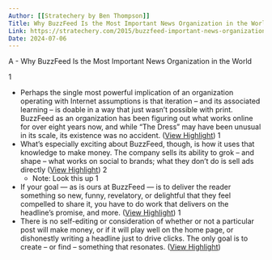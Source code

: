 ```yaml
---
Author: [[Stratechery by Ben Thompson]]
Title: Why BuzzFeed Is the Most Important News Organization in the World
Link: https://stratechery.com/2015/buzzfeed-important-news-organization-world/
Date: 2024-07-06
---
```

A - Why BuzzFeed Is the Most Important News Organization in the World

1
- Perhaps the single most powerful implication of an organization operating with Internet assumptions is that iteration – and its associated learning – is doable in a way that just wasn’t possible with print. BuzzFeed as an organization has been figuring out what works online for over eight years now, and while “The Dress” may have been unusual in its scale, its existence was no accident. ([View Highlight](https://read.readwise.io/read/01gz5qv40g2hd8h6fje1wvnaf2))
1
- What’s especially exciting about BuzzFeed, though, is how it uses that knowledge to make money. The company sells its ability to grok – and shape – what works on social to brands; what they don’t do is sell ads directly ([View Highlight](https://read.readwise.io/read/01gz5qxkknf7r0t3pm94r9a6va))
2
    - Note: Look this up
1
- If your goal — as is ours at BuzzFeed — is to deliver the reader something so new, funny, revelatory, or delightful that they feel compelled to share it, you have to do work that delivers on the headline’s promise, and more. ([View Highlight](https://read.readwise.io/read/01gz5qznh9zyqac0p1bg6bxcke))
1
- There is no self-editing or consideration of whether or not a particular post will make money, or if it will play well on the home page, or dishonestly writing a headline just to drive clicks. The only goal is to create – or find – something that resonates. ([View Highlight](https://read.readwise.io/read/01gz5r0qpjs0d8vve6r57wg2pt))

